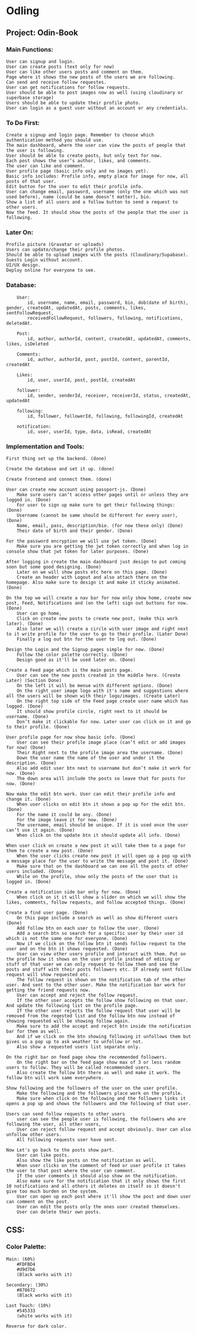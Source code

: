 # Odling

## Project: Odin-Book

### Main Functions:

    User can signup and login.
    User can create posts (text only for now)
    User can like other users posts and comment on them.
    Page where it shows the new posts of the users we are following.
    Can send and receive follow requestes.
    User can get notifications for follow requests.
    User should be able to post images now as well (using cloudinary or superbase storage)
    Users should be able to update their profile photo.
    User can login as a guest user without an account or any credentials.

### To Do First:

    Create a signup and login page. Remember to choose which authentication method you should use.
    The main dashboard, where the user can view the posts of people that the user is following.
    User should be able to create posts, but only text for now.
    Each post shows the user’s author, likes, and comments.
    The user can like and comment.
    User profile page (basic info only and no images yet).
    Basic info includes: Profile info, empty place for image for now, all posts of that user.
    Edit button for the user to edit their profile info.
    User can change email, password, username (only the one which was not used before), name (could be same doesn’t matter), bio.
    Show a list of all users and a follow button to send a request to other users.
    Now the feed. It should show the posts of the people that the user is following.

### Later On:

    Profile picture (Gravatar or uploads)
    Users can update/change their profile photos.
    Should be able to upload images with the posts (Cloudinary/Supabase).
    Guests Login without account.
    UI/UX design.
    Deploy online for everyone to see.

### Database:

        User:
            id, username, name, email, password, bio, dob(date of birth), gender, createdAt, updatedAt, posts, comments, likes, sentFollowRequest,
            receivedFollowRequest, followers, following, notifications, deletedAt.

        Post:
            id, author, authorId, content, createdAt, updatedAt, comments, likes, isDeleted

        Comments:
            id, author, authorId, post, postId, content, parentId, createdAt

        Likes:
            id, user, userId, post, postId, createdAt

        follower:
            id, sender, senderId, receiver, receiverId, status, createdAt, updatedAt

        following:
            id, follower, followerId, following, followingId, createdAt

        notification:
            id, user, userId, type, data, isRead, createdAt

### Implementation and Tools:

    First thing set up the backend. (done)

    Create the database and set it up. (done)

    Create frontend and connect them. (done)

    User can create new account using passport-js. (Done)
        Make sure users can’t access other pages until or unless they are logged in. (Done)
        For user to sign up make sure to get their following things: (Done)
        Username (cannot be same should be different for every user), (Done)
        Name, email, pass, description/bio. (for now these only) (Done)
        Their date of birth and their gender. (Done)

    For the password encryption we will use jwt token. (Done)
        Make sure you are getting the jwt token correctly and when log in console show that jwt token for later purposes. (Done)

    After logging in create the main dashboard just design to put coming soon but some good designing. (Done)
        Later on we will show posts etc here on this page. (Done)
        Create an header with Logout and also attach there on the homepage. Also make sure to design it and make it sticky animated. (Done)

    On the top we will create a nav bar for now only show home, create new post, Feed, Notifications and (on the left) sign out buttons for now. (Done)
        User can go home,
        Click on create new posts to create new post, (make this work later). (Done)
        Also later we will create a circle with user image and right next to it write profile for the user to go to their profile. (Later Done)
        Finally a log out btn for the user to log out. (Done)

    Design the Login and the Signup pages simple for now. (Done)
        Follow the color palette correctly. (Done)
        Design good as it'll be used later on. (Done)

    Create a Feed page which is the main posts page.
        User can see the new posts created in the middle here. (Create Later) (Section Done)
        On the left it will be menue with different options. (Done)
        On the right user image logo with it's name and suggestions where all the users will be shown with their logo/images. (Create Later)
        On the right top side of the Feed page create user name which has logged. (Done)
        It should show profile circle, right next to it should be username. (Done)
        Don’t make it clickable for now. Later user can click on it and go to their profile. (Done)

    User profile page for now show basic info. (Done)
        User can see their profile image place (can’t edit or add images for now) (Done)
        Their Right next to the profile image area the username. (Done)
        Down the user name the name of the user and under it the description. (Done)
        Also add edit user btn next to username but don’t make it work for now. (Done)
        The down area will include the posts so leave that for posts for now. (Done)

    Now make the edit btn work. User can edit their profile info and change it. (Done)
        When user clicks on edit btn it shows a pop up for the edit btn. (Done)
        For the name it could be any. (Done)
        For the image leave it for now. (Done)
        The username, email should be unique. If it is used once the user can’t use it again. (Done)
        When click on the update btn it should update all info. (Done)

    When user click on create a new post it will take them to a page for them to create a new post. (Done)
        When the user clicks create new post it will open up a pop up with a message place for the user to write the message and post it. (Done)
        Make sure that on the dashboard we can see all the posts of other users included. (Done)
        While on the profile, show only the posts of the user that is logged in. (Done)

    Create a notification side bar only for now. (Done)
        When click on it it will show a slider on which we will show the likes, comments, follow requests, and follow accepted things. (Done)

    Create a find user page. (Done)
        On this page include a search as well as show different users (Done)
        Add follow btn on each user to follow the user. (Done)
        Add a search btn so search for a specific user by their user id which is not the same one for everyone. (Done)
        Now if we click on the follow btn it sends follow request to the user and on the btn it shows requested. (Done)
        User can view other users profile and interact with them. Put on the profile how it shows on the user profile instead of editing or stuff of that user we can only request to follow them and see the posts and stuff with their posts followers etc. IF already sent follow request will show requested etc.
        The follow request is shown on the notification tab of the other user. And sent to the other user. Make the notification bar work for getting the friend requests now.
        User can accept and reject the follow request.
        If the other user accepts the follow show following on that user. And update the following list on the profile page.
        If the other user rejects the follow request that user will be removed from the reqested list and the follow btn now instead of showing requested will be showing follow again.
        Make sure to add the accept and reject btn inside the notification bar for them as well.
        And if we click on the btn showing following it unfollows them but gives us a pop up to ask weather to unfollow or not.
        Also show a requested users list separate only.

    On the right bar on feed page show the recommended followers.
        On the right bar on the feed page show max of 3 or less random users to follow. They will be called recommended users.
        Also create the follow btn there as well and make it work. The follow btn will work same everywhere.

    Show following and the followers of the user on the user profile.
        Make the following and the followers place work on the profile.
        Make sure when click on the following and the followers links it opens a pop up and shows the followers and the following of that user.

    Users can send follow requests to other users
        user can see the people user is following, the followers who are following the user, all other users,
        User can reject follow request and accept obviously. User can also unfollow other users.
        All following requests user have sent.

    Now Let's go back to the posts show part.
        User can like posts.
        Also show the like posts on the notification as well.
        When user clicks on the comment of feed or user profile it takes the user to that post where the user can comment.
        If the user comments it should also show on the notification.
        Also make sure for the notification that it only shows the first 10 notifications and all others it deletes on itself so it doesn't give too much burden on the system.
        User can open up each post where it'll show the post and down user can comment on the post.
        User can edit the posts only the ones user created themselves.
        User can delete their own posts.

## CSS:

### Color Palette:

    Main: (60%)
        #FDFBD4
        #d9d7b6
        (Black works with it)

    Secondary: (30%)
        #878672
        (Black works with it)

    Last Touch: (10%)
        #545333
        (white works with it)

    Reverse for dark color.
